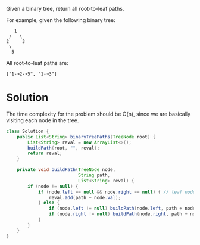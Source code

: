 Given a binary tree, return all root-to-leaf paths.

For example, given the following binary tree:

```
   1
 /   \
2     3
 \
  5
```

All root-to-leaf paths are:

```
["1->2->5", "1->3"]
```

# Solution

The time complexity for the problem should be O(n), since we are basically visiting each node in the tree.

```java
class Solution {
    public List<String> binaryTreePaths(TreeNode root) {
        List<String> reval = new ArrayList<>();
        buildPath(root, "", reval);
        return reval;
    }

    private void buildPath(TreeNode node,
                           String path,
                           List<String> reval) {
        if (node != null) {
            if (node.left == null && node.right == null) { // leaf node
                reval.add(path + node.val);
            } else {
                if (node.left != null) buildPath(node.left, path + node.val + "->", reval);
                if (node.right != null) buildPath(node.right, path + node.val + "->", reval);
            }
        }
    }
}
```
